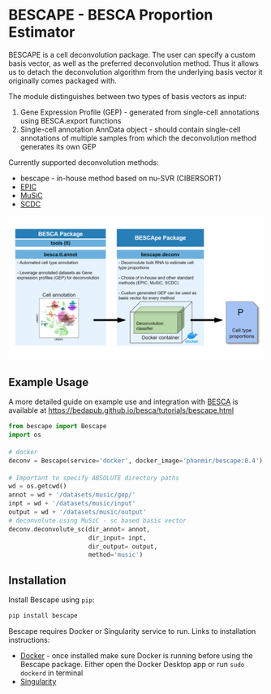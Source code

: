 BESCAPE - BESCA Proportion Estimator
=====================================

BESCAPE is a cell deconvolution package. The user can specify a custom basis vector, as well as the preferred deconvolution method. Thus it allows us to detach the deconvolution algorithm from the underlying basis vector it originally comes packaged with. 

The module distinguishes between two types of basis vectors as input:
1. Gene Expression Profile (GEP) - generated from single-cell annotations using BESCA.export functions 
2. Single-cell annotation AnnData object - should contain single-cell annotations of multiple samples from which the deconvolution method generates its own GEP

Currently supported deconvolution methods:
* bescape - in-house method based on nu-SVR (CIBERSORT)
* [EPIC](https://github.com/GfellerLab/EPIC)
* [MuSiC](https://github.com/xuranw/MuSiC)
* [SCDC](https://github.com/meichendong/SCDC/)

![summary fig][bescape summary]

[bescape summary]: https://github.com/bedapub/bescape/blob/master/docs/fig/bescape_summary_hires.png "BESCApe summary figure"

## Example Usage
A more detailed guide on example use and integration with [BESCA](https://github.com/bedapub/besca) is available at <https://bedapub.github.io/besca/tutorials/bescape.html>

```python
from bescape import Bescape
import os

# docker
deconv = Bescape(service='docker', docker_image='phanmir/bescape:0.4')

# Important to specify ABSOLUTE directory paths
wd = os.getcwd()
annot = wd + '/datasets/music/gep/'
inpt = wd + '/datasets/music/input'
output = wd + '/datasets/music/output'
# deconvolute using MuSiC - sc based basis vector
deconv.deconvolute_sc(dir_annot= annot, 
                      dir_input= inpt,
                      dir_output= output, 
                      method='music')
```

## Installation
Install Bescape using `pip`:

```sh
pip install bescape
```

Bescape requires Docker or Singularity service to run. Links to installation instructions:
* [Docker][docker] - once installed make sure Docker is running before using the Bescape package. Either open the Docker Desktop app or run `sudo dockerd` in terminal
* [Singularity][singularity]

[docker]: https://docs.docker.com/get-docker/
[singularity]: https://sylabs.io/guides/3.0/user-guide/installation.html


###
